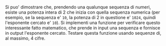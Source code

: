 Si puo' dimostrare che, prendendo una qualunque sequenza di numeri, esiste una potenza intera di 2 che inizia con quella sequenza numerica (per esempio, se la sequenza e' `10`, la potenza di 2 in questione e' `1024`, quindi l'esponente cercato e' `10`). Si implementi una funzione per verificare questo interessante fatto matematico, che prende in input una sequenza e fornisce in output l'esponente cercato. Testare questa funzione usando sequenze di, al massimo, 4 cifre. 
